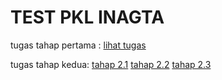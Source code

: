 # TEST PKL INAGTA

tugas tahap pertama :
[lihat tugas](https://task-inagata.netlify.app/)

tugas tahap kedua:
[tahap 2.1](https://task-inagata.netlify.app/tahap2.1.html)
[tahap 2.2](https://task-inagata.netlify.app/tahap2.2.html)
[tahap 2.3](https://task-inagata.netlify.app/tahap2.3.html)
